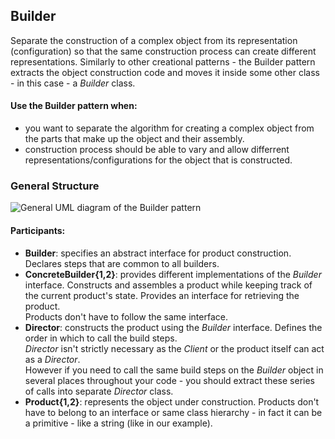 ## Builder

Separate the construction of a complex object from its representation (configuration)
so that the same construction process can create different representations.
Similarly to other creational patterns - the Builder pattern extracts the object 
construction code and moves it inside some other class - in this case - a 
_Builder_ class.

#### Use the Builder pattern when:
- you want to separate the algorithm for creating a complex object from the
  parts that make up the object and their assembly.
- construction process should be able to vary and allow differrent
  representations/configurations for the object that is constructed.

### General Structure

![General UML diagram of the Builder pattern][1]

#### Participants:
- **Builder**: specifies an abstract interface for product construction.
  Declares steps that are common to all builders.
- **ConcreteBuilder{1,2}**: provides different implementations of the _Builder_
  interface. Constructs and assembles a product while keeping track of the
  current product's state. Provides an interface for retrieving the product.  
  Products don't have to follow the same interface.
- **Director**: constructs the product using the _Builder_ interface. Defines
  the order in which to call the build steps.  
  _Director_ isn't strictly necessary as the _Client_ or the product itself can
  act as a _Director_.  
  However if you need to call the same build steps on the _Builder_ object in
  several places throughout your code - you should extract these series of calls 
  into separate _Director_ class.
- **Product{1,2}**: represents the object under construction. Products don't
  have to belong to an interface or same class hierarchy - in fact it can be
  a primitive - like a string (like in our example).

[1]: https://i.ibb.co/5vYf87M/Screenshot-2019-08-12-02-59-41.png
